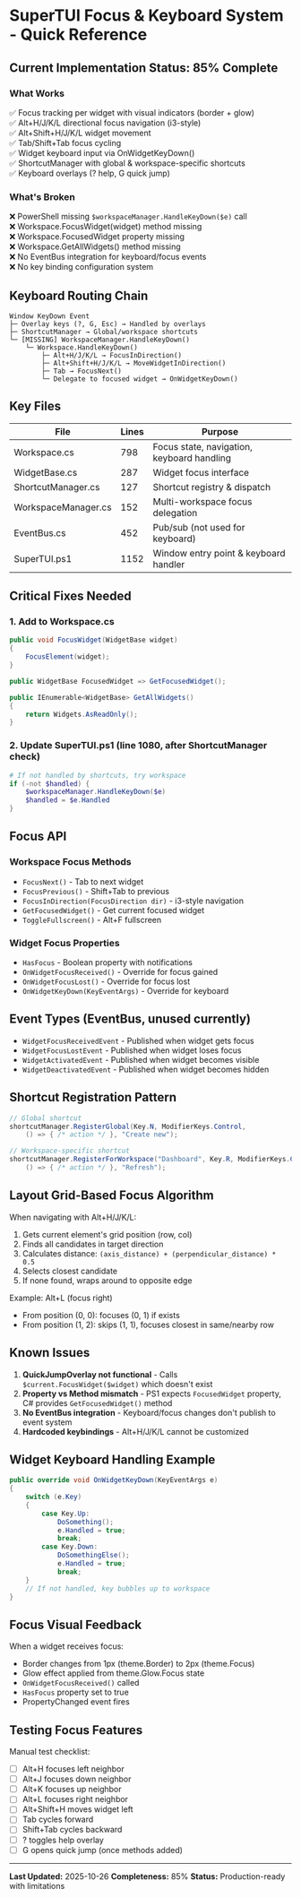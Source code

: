 # SuperTUI Focus & Keyboard System - Quick Reference

## Current Implementation Status: 85% Complete

### What Works
✅ Focus tracking per widget with visual indicators (border + glow)  
✅ Alt+H/J/K/L directional focus navigation (i3-style)  
✅ Alt+Shift+H/J/K/L widget movement  
✅ Tab/Shift+Tab focus cycling  
✅ Widget keyboard input via OnWidgetKeyDown()  
✅ ShortcutManager with global & workspace-specific shortcuts  
✅ Keyboard overlays (? help, G quick jump)  

### What's Broken
❌ PowerShell missing `$workspaceManager.HandleKeyDown($e)` call  
❌ Workspace.FocusWidget(widget) method missing  
❌ Workspace.FocusedWidget property missing  
❌ Workspace.GetAllWidgets() method missing  
❌ No EventBus integration for keyboard/focus events  
❌ No key binding configuration system  

## Keyboard Routing Chain

```
Window KeyDown Event
├─ Overlay keys (?, G, Esc) → Handled by overlays
├─ ShortcutManager → Global/workspace shortcuts
└─ [MISSING] WorkspaceManager.HandleKeyDown()
    └─ Workspace.HandleKeyDown()
        ├─ Alt+H/J/K/L → FocusInDirection()
        ├─ Alt+Shift+H/J/K/L → MoveWidgetInDirection()
        ├─ Tab → FocusNext()
        └─ Delegate to focused widget → OnWidgetKeyDown()
```

## Key Files

| File | Lines | Purpose |
|------|-------|---------|
| Workspace.cs | 798 | Focus state, navigation, keyboard handling |
| WidgetBase.cs | 287 | Widget focus interface |
| ShortcutManager.cs | 127 | Shortcut registry & dispatch |
| WorkspaceManager.cs | 152 | Multi-workspace focus delegation |
| EventBus.cs | 452 | Pub/sub (not used for keyboard) |
| SuperTUI.ps1 | 1152 | Window entry point & keyboard handler |

## Critical Fixes Needed

### 1. Add to Workspace.cs
```csharp
public void FocusWidget(WidgetBase widget)
{
    FocusElement(widget);
}

public WidgetBase FocusedWidget => GetFocusedWidget();

public IEnumerable<WidgetBase> GetAllWidgets()
{
    return Widgets.AsReadOnly();
}
```

### 2. Update SuperTUI.ps1 (line 1080, after ShortcutManager check)
```powershell
# If not handled by shortcuts, try workspace
if (-not $handled) {
    $workspaceManager.HandleKeyDown($e)
    $handled = $e.Handled
}
```

## Focus API

### Workspace Focus Methods
- `FocusNext()` - Tab to next widget
- `FocusPrevious()` - Shift+Tab to previous
- `FocusInDirection(FocusDirection dir)` - i3-style navigation
- `GetFocusedWidget()` - Get current focused widget
- `ToggleFullscreen()` - Alt+F fullscreen

### Widget Focus Properties
- `HasFocus` - Boolean property with notifications
- `OnWidgetFocusReceived()` - Override for focus gained
- `OnWidgetFocusLost()` - Override for focus lost
- `OnWidgetKeyDown(KeyEventArgs)` - Override for keyboard

## Event Types (EventBus, unused currently)
- `WidgetFocusReceivedEvent` - Published when widget gets focus
- `WidgetFocusLostEvent` - Published when widget loses focus
- `WidgetActivatedEvent` - Published when widget becomes visible
- `WidgetDeactivatedEvent` - Published when widget becomes hidden

## Shortcut Registration Pattern

```csharp
// Global shortcut
shortcutManager.RegisterGlobal(Key.N, ModifierKeys.Control, 
    () => { /* action */ }, "Create new");

// Workspace-specific shortcut
shortcutManager.RegisterForWorkspace("Dashboard", Key.R, ModifierKeys.Control,
    () => { /* action */ }, "Refresh");
```

## Layout Grid-Based Focus Algorithm

When navigating with Alt+H/J/K/L:
1. Gets current element's grid position (row, col)
2. Finds all candidates in target direction
3. Calculates distance: `(axis_distance) + (perpendicular_distance) * 0.5`
4. Selects closest candidate
5. If none found, wraps around to opposite edge

Example: Alt+L (focus right)
- From position (0, 0): focuses (0, 1) if exists
- From position (1, 2): skips (1, 1), focuses closest in same/nearby row

## Known Issues

1. **QuickJumpOverlay not functional** - Calls `$current.FocusWidget($widget)` which doesn't exist
2. **Property vs Method mismatch** - PS1 expects `FocusedWidget` property, C# provides `GetFocusedWidget()` method
3. **No EventBus integration** - Keyboard/focus changes don't publish to event system
4. **Hardcoded keybindings** - Alt+H/J/K/L cannot be customized

## Widget Keyboard Handling Example

```csharp
public override void OnWidgetKeyDown(KeyEventArgs e)
{
    switch (e.Key)
    {
        case Key.Up:
            DoSomething();
            e.Handled = true;
            break;
        case Key.Down:
            DoSomethingElse();
            e.Handled = true;
            break;
    }
    // If not handled, key bubbles up to workspace
}
```

## Focus Visual Feedback

When a widget receives focus:
- Border changes from 1px (theme.Border) to 2px (theme.Focus)
- Glow effect applied from theme.Glow.Focus state
- `OnWidgetFocusReceived()` called
- `HasFocus` property set to true
- PropertyChanged event fires

## Testing Focus Features

Manual test checklist:
- [ ] Alt+H focuses left neighbor
- [ ] Alt+J focuses down neighbor
- [ ] Alt+K focuses up neighbor
- [ ] Alt+L focuses right neighbor
- [ ] Alt+Shift+H moves widget left
- [ ] Tab cycles forward
- [ ] Shift+Tab cycles backward
- [ ] ? toggles help overlay
- [ ] G opens quick jump (once methods added)

---

**Last Updated:** 2025-10-26
**Completeness:** 85%
**Status:** Production-ready with limitations

